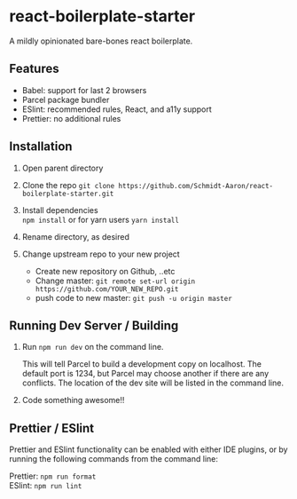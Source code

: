 # react-boilerplate-starter

A mildly opinionated bare-bones react boilerplate.

## Features

- Babel: support for last 2 browsers
- Parcel package bundler
- ESlint: recommended rules, React, and a11y support
- Prettier: no additional rules

## Installation

1. Open parent directory

1. Clone the repo
   `git clone https://github.com/Schmidt-Aaron/react-boilerplate-starter.git`

1. Install dependencies  
   `npm install`
   or for yarn users
   `yarn install`

1. Rename directory, as desired

1. Change upstream repo to your new project

   - Create new repository on Github, ..etc
   - Change master: `git remote set-url origin https://github.com/YOUR_NEW_REPO.git`
   - push code to new master: `git push -u origin master`

## Running Dev Server / Building

1. Run `npm run dev` on the command line.

   This will tell Parcel to build a development copy on localhost. The default port is 1234, but Parcel may choose another if there are any conflicts. The location of the dev site will be listed in the command line.

1. Code something awesome!!

## Prettier / ESlint

Prettier and ESlint functionality can be enabled with either IDE plugins, or by running the following commands from the command line:

Prettier: `npm run format`  
ESlint: `npm run lint`
